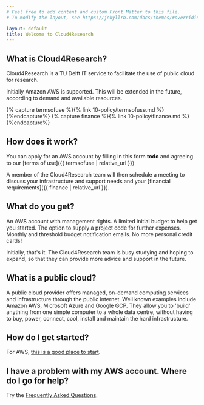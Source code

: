 ```yaml
---
# Feel free to add content and custom Front Matter to this file.
# To modify the layout, see https://jekyllrb.com/docs/themes/#overriding-theme-defaults

layout: default
title: Welcome to Cloud4Research
---
```

## What is Cloud4Research?
Cloud4Research is a TU Delft IT service to facilitate the use of public cloud for research.

Initially Amazon AWS is supported. This will be extended in the future, according to demand and available resources.

{% capture termsofuse %}{% link 10-policy/termsofuse.md %}{%endcapture%}
{% capture finance %}{% link 10-policy/finance.md %}{%endcapture%}
## How does it work?
You can apply for an AWS account by filling in this form **todo** and agreeing to our [terms of use]({{ termsofuse | relative_url }})

A member of the Cloud4Research team will then schedule a meeting to discuss your infrastructure and support needs and your [financial requirements]({{ finance | relative_url }}).

## What do you get?
An AWS account with management rights. A limited initial budget to help get you started. The option to supply a project code for further expenses. Monthly and threshold budget notification emails. No more personal credit cards!

Initially, that's it. The Cloud4Research team is busy studying and hoping to expand, so that they can provide more advice and support in the future.

## What is a public cloud?
A public cloud provider offers managed, on-demand computing services and infrastructure through the public internet. Well known examples include Amazon AWS, Microsoft Azure and Google GCP. They allow you to 'build' anything from one simple computer to a whole data centre, without having to buy, power, connect, cool, install and maintain the hard infrastructure.

## How do I get started?
For AWS, [this is a good place to start](https://aws.amazon.com/?aws-products-featured).

## I have a problem with my AWS account. Where do I go for help?
Try the [Frequently Asked Questions]({{site.baseurl}}/faq).
